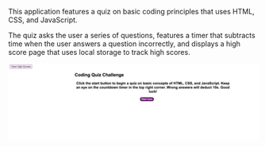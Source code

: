 This application features a quiz on basic coding principles that uses HTML, CSS, and JavaScript.

The quiz asks the user a series of questions, features a timer that subtracts time when the user answers a question incorrectly, and displays a high score page that uses local storage to track high scores. 

![quiz](assets/quiz.png)

